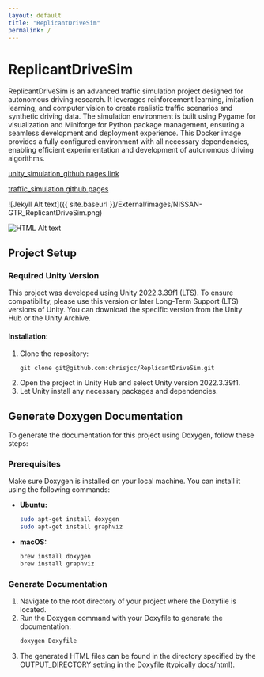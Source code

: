 ```yaml
---
layout: default
title: "ReplicantDriveSim"
permalink: /
---
```


# ReplicantDriveSim

ReplicantDriveSim is an advanced traffic simulation project designed for autonomous driving research. It leverages reinforcement learning, imitation learning, and computer vision to create realistic traffic scenarios and synthetic driving data. The simulation environment is built using Pygame for visualization and Miniforge for Python package management, ensuring a seamless development and deployment experience. This Docker image provides a fully configured environment with all necessary dependencies, enabling efficient experimentation and development of autonomous driving algorithms.

[unity_simulation_github pages link](https://chrisjcc.github.io/ReplicantDriveSim/)

[traffic_simulation github pages](https://chrisjcc.github.io/ReplicantDriveSim/External/docs/html/)

<!-- Try the first image source -->
![Jekyll Alt text]({{ site.baseurl }}/External/images/NISSAN-GTR_ReplicantDriveSim.png)

<!-- Fallback to the second image source -->
![HTML Alt text](/External/images/NISSAN-GTR_ReplicantDriveSim.png")


## Project Setup

### Required Unity Version

This project was developed using Unity 2022.3.39f1 (LTS). To ensure compatibility, please use this version or later Long-Term Support (LTS) versions of Unity. You can download the specific version from the Unity Hub or the Unity Archive.

#### Installation:

1. Clone the repository:
    ```shell
    git clone git@github.com:chrisjcc/ReplicantDriveSim.git
    ```
2. Open the project in Unity Hub and select Unity version 2022.3.39f1.
3. Let Unity install any necessary packages and dependencies.

## Generate Doxygen Documentation

To generate the documentation for this project using Doxygen, follow these steps:

### Prerequisites

Make sure Doxygen is installed on your local machine. You can install it using the following commands:

- **Ubuntu:**
    ```bash
    sudo apt-get install doxygen
    sudo apt-get install graphviz
    ```
- **macOS:**
    ```bash
    brew install doxygen
    brew install graphviz
    ```

### Generate Documentation

1. Navigate to the root directory of your project where the Doxyfile is located.
2. Run the Doxygen command with your Doxyfile to generate the documentation:
    ```bash
    doxygen Doxyfile
    ```
3. The generated HTML files can be found in the directory specified by the OUTPUT_DIRECTORY setting in the Doxyfile (typically docs/html).
